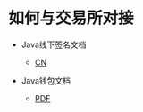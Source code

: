 # 如何与交易所对接

* Java线下签名文档

  * [CN](../../Ignore/Doc/Java_offline_signature_CN.md)

* Java钱包文档

  * [PDF](../../Ignore/Doc/Java_wallet_doc.pdf)